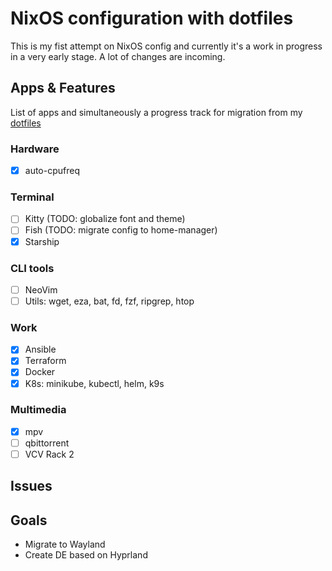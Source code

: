 # NixOS configuration with dotfiles

This is my fist attempt on NixOS config and currently it's a work in progress in a very early stage. A lot of changes are incoming.

## Apps & Features

List of apps and simultaneously a progress track for migration from my [dotfiles](https://github.com/atimofeev/dotfiles)

### Hardware

- [x] auto-cpufreq

### Terminal

- [ ] Kitty (TODO: globalize font and theme)
- [ ] Fish (TODO: migrate config to home-manager)
- [x] Starship

### CLI tools

- [ ] NeoVim
- [ ] Utils: wget, eza, bat, fd, fzf, ripgrep, htop

### Work

- [x] Ansible
- [x] Terraform
- [x] Docker
- [x] K8s: minikube, kubectl, helm, k9s

### Multimedia

- [x] mpv
- [ ] qbittorrent
- [ ] VCV Rack 2

## Issues

## Goals

- Migrate to Wayland
- Create DE based on Hyprland
